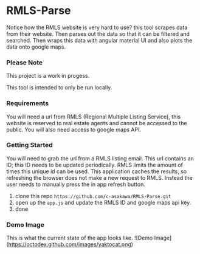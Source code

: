 # RMLS-Parse
Notice how the RMLS website is very hard to use? this tool scrapes data from their website. 
Then parses out the data so that it can be filtered and searched. Then wraps this data with angular material UI and
also plots the data onto google maps.

### Please Note
This project is a work in progess.

This tool is intended to only be run locally.

### Requirements
You will need a url from RMLS (Regional Multiple Listing Service), this website is reserved to real 
estate agents and cannot be accessed to the public. You will also need access to google maps API.

### Getting Started
You will need to grab the url from a RMLS listing email. This url contains an ID; this ID needs to be updated
periodically. RMLS limits the amount of times this unique id can be used. This application caches the results,
so refreshing the browser does not make a new request to RMLS. Instead the user needs to manually press the in app 
refresh button.

1. clone this repo `https://github.com/c-asakawa/RMLS-Parse.git`
2. open up the `app.js` and update the RMLS ID and google maps api key.
3. done


### Demo Image
This is what the current state of the app looks like.
![Demo Image]
(https://octodex.github.com/images/yaktocat.png)


